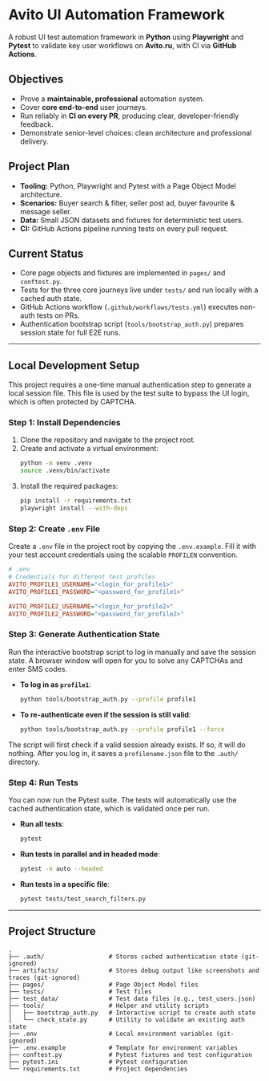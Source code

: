 # Avito UI Automation Framework

A robust UI test automation framework in **Python** using **Playwright** and **Pytest** to validate key user workflows on **Avito.ru**, with CI via **GitHub Actions**.

## Objectives
- Prove a **maintainable, professional** automation system.
- Cover **core end-to-end** user journeys.
- Run reliably in **CI on every PR**, producing clear, developer-friendly feedback.
- Demonstrate senior-level choices: clean architecture and professional delivery.

## Project Plan
- **Tooling:** Python, Playwright and Pytest with a Page Object Model architecture.
- **Scenarios:** Buyer search & filter, seller post ad, buyer favourite & message seller.
- **Data:** Small JSON datasets and fixtures for deterministic test users.
- **CI:** GitHub Actions pipeline running tests on every pull request.

## Current Status
- Core page objects and fixtures are implemented in `pages/` and `conftest.py`.
- Tests for the three core journeys live under `tests/` and run locally with a cached auth state.
- GitHub Actions workflow (`.github/workflows/tests.yml`) executes non-auth tests on PRs.
- Authentication bootstrap script (`tools/bootstrap_auth.py`) prepares session state for full E2E runs.

---

## Local Development Setup

This project requires a one-time manual authentication step to generate a local session file. This file is used by the test suite to bypass the UI login, which is often protected by CAPTCHA.

### **Step 1: Install Dependencies**

1.  Clone the repository and navigate to the project root.
2.  Create and activate a virtual environment:
    ```bash
    python -m venv .venv
    source .venv/bin/activate
    ```
3.  Install the required packages:
    ```bash
    pip install -r requirements.txt
    playwright install --with-deps
    ```
### **Step 2: Create `.env` File**

Create a `.env` file in the project root by copying the `.env.example`. Fill it with your test account credentials using the scalable `PROFILEN` convention.

```ini
# .env
# Credentials for different test profiles
AVITO_PROFILE1_USERNAME="<login_for_profile1>"
AVITO_PROFILE1_PASSWORD="<password_for_profile1>"

AVITO_PROFILE2_USERNAME="<login_for_profile2>"
AVITO_PROFILE2_PASSWORD="<password_for_profile2>"
````

### **Step 3: Generate Authentication State**

Run the interactive bootstrap script to log in manually and save the session state. A browser window will open for you to solve any CAPTCHAs and enter SMS codes.

  * **To log in as `profile1`**:
    ```bash
    python tools/bootstrap_auth.py --profile profile1
    ```
  * **To re-authenticate even if the session is still valid**:
    ```bash
    python tools/bootstrap_auth.py --profile profile1 --force
    ```

The script will first check if a valid session already exists. If so, it will do nothing. After you log in, it saves a `profilename.json` file to the `.auth/` directory.

### **Step 4: Run Tests**

You can now run the Pytest suite. The tests will automatically use the cached authentication state, which is validated once per run.

  * **Run all tests**:
    ```bash
    pytest
    ```
  * **Run tests in parallel and in headed mode**:
    ```bash
    pytest -n auto --headed
    ```
  * **Run tests in a specific file**:
    ```bash
    pytest tests/test_search_filters.py
    ```

-----

## Project Structure

```
.
├── .auth/                  # Stores cached authentication state (git-ignored)
├── artifacts/              # Stores debug output like screenshots and traces (git-ignored)
├── pages/                  # Page Object Model files
├── tests/                  # Test files
├── test_data/              # Test data files (e.g., test_users.json)
├── tools/                  # Helper and utility scripts
│   ├── bootstrap_auth.py   # Interactive script to create auth state
│   └── check_state.py      # Utility to validate an existing auth state
├── .env                    # Local environment variables (git-ignored)
├── .env.example            # Template for environment variables
├── conftest.py             # Pytest fixtures and test configuration
├── pytest.ini              # Pytest configuration
└── requirements.txt        # Project dependencies
```
